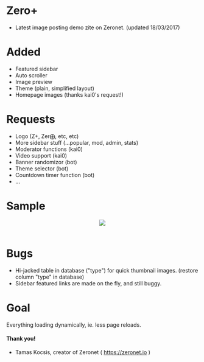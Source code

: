 # Zero+

- Latest image posting demo zite on Zeronet. (updated 18/03/2017)


Added
=====

- Featured sidebar
- Auto scroller
- Image preview
- Theme (plain, simplified layout)
- Homepage images (thanks kai0's request!)

Requests
========

- Logo (Z+, Zer⨁, etc, etc)
- More sidebar stuff (...popular, mod, admin, stats)
- Moderator functions (kai0)
- Video support (kai0)
- Banner randomizor (bot)
- Theme selector (bot)
- Countdown timer function (bot)
-  ...

Sample
======

<div align="center">
  <img src="https://github.com/kustomzone/ZeroPlus/img/Zplus-screeny.jpg"><br><br>
</div>


Bugs
====

- Hi-jacked table in database ("type") for quick thumbnail images. (restore column "type" in database)
- Sidebar featured links are made on the fly, and still buggy.

Goal
====

Everything loading dynamically, ie. less page reloads.


#### Thank you!

- Tamas Kocsis, creator of Zeronet ( https://zeronet.io )